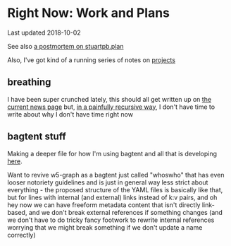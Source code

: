 # Right Now: Work and Plans

Last updated 2018-10-02

See also [a postmortem on stuartpb.plan][planfile postmortem]

[planfile postmortem]: f359a1e5-3e4f-4d30-8be3-0d0635c77ea4.md

Also, I've got kind of a running series of notes on [projects][]

[projects]: 8509d6ba-3cdd-418a-82ea-94cc044b6aef.md

## breathing

I have been super crunched lately, this should all get written up on [the current news page][breaking] but, [in a painfully recursive way][metaquiddity], I don't have time to write about why I don't have time right now

[breaking]: b40a356f-6296-41ca-b832-4401264992ce.md
[metaquiddity]: 3ef0ffc5-818e-4c16-be90-0a8bd6eb8778.md

## bagtent stuff

Making a deeper file for how I'm using bagtent and all that is developing [here][writing take 2].

[writing take 2]: 13ceb37e-99d5-417b-be3c-ec7e1bc537ac.md

Want to revive w5-graph as a bagtent just called "whoswho" that has even looser notoriety guidelines and is just in general way less strict about everything - the proposed structure of the YAML files is basically like that, but for lines with internal (and external) links instead of k:v pairs, and oh hey now we can have freeform metadata content that isn't directly link-based, and we don't break external references if something changes (and we don't have to do tricky fancy footwork to rewrite internal references worrying that we might break something if we don't update a name correctly)
